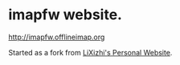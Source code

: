 
# imapfw website.

http://imapfw.offlineimap.org

Started as a fork from [LiXizhi's Personal Website](https://github.com/LiXizhi/lixizhi.github.io).

